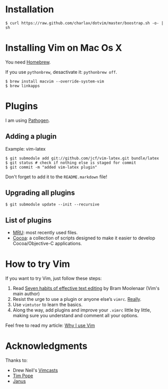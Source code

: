 Installation
============

    $ curl https://raw.github.com/charlax/dotvim/master/boostrap.sh -o- | sh

Installing Vim on Mac Os X
==========================

You need [Homebrew](http://mxcl.github.com/homebrew/).

If you use `pythonbrew`, desactivate it: `pythonbrew off`.

    $ brew install macvim --override-system-vim
    $ brew linkapps

Plugins
=======

I am using [Pathogen](https://github.com/tpope/vim-pathogen).

Adding a plugin
---------------

Example: vim-latex

    $ git submodule add git://github.com/jcf/vim-latex.git bundle/latex
    $ git status # check if nothing else is staged for commit
    $ git commit -m "added vim-latex plugin"

Don't forget to add it to the `README.markdown` file!

Upgrading all plugins
---------------------

    $ git submodule update --init --recursive

List of plugins
---------------

* [MRU](http://www.vim.org/scripts/script.php?script_id=521): most recently
  used files.
* [Cocoa](http://www.vim.org/scripts/script.php?script_id=2674): a collection
  of scripts designed to make it easier to develop Cocoa/Objective-C
  applications.

How to try Vim
==============

If you want to try Vim, just follow these steps:

1. Read [Seven habits of effective text editing](http://www.moolenaar.net/habits.html) by Bram Moolenaar (Vim's main author)
2. Resist the urge to use a plugin or anyone else’s `vimrc`. [Really](http://mislav.uniqpath.com/2011/12/vim-revisited/).
3. Use `vimtutor` to learn the basics.
4. Along the way, add plugins and improve your `.vimrc` little
   by little, making sure you understand and comment all your options.

Feel free to read my article: [Why I use Vim](http://blog.d3in.org/post/14220797290/why-i-keep-on-using-vim-instead-of-going-back-to)

Acknowledgments
===============

Thanks to:

* Drew Neil's [Vimcasts](http://vimcasts.org/)
* [Tim Pope](http://tbaggery.com/)
* [Janus](https://github.com/carlhuda/janus)

